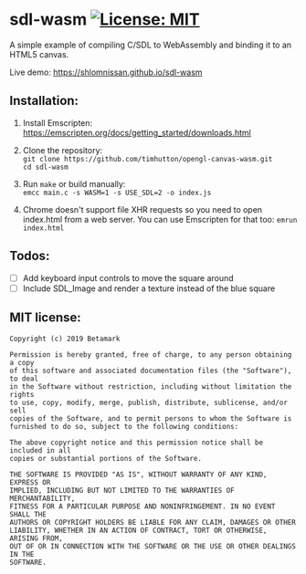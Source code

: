 # sdl-wasm [![License: MIT](https://img.shields.io/badge/License-MIT-blue.svg)](https://opensource.org/licenses/MIT)

A simple example of compiling C/SDL to WebAssembly and binding it to an HTML5 canvas. 

Live demo: https://shlomnissan.github.io/sdl-wasm

## Installation:

1. Install Emscripten:<br/>
https://emscripten.org/docs/getting_started/downloads.html

2. Clone the repository:<br/>
`git clone https://github.com/timhutton/opengl-canvas-wasm.git`<br/>
`cd sdl-wasm`

3. Run `make` or build manually:<br/>
`emcc main.c -s WASM=1 -s USE_SDL=2 -o index.js`

4. Chrome doesn't support file XHR requests so you need to open index.html from a web server. You can use Emscripten for that too: 
`emrun index.html`

## Todos:

- [ ] Add keyboard input controls to move the square around
- [ ] Include SDL_Image and render a texture instead of the blue square

## MIT license:

```
Copyright (c) 2019 Betamark

Permission is hereby granted, free of charge, to any person obtaining a copy
of this software and associated documentation files (the "Software"), to deal
in the Software without restriction, including without limitation the rights
to use, copy, modify, merge, publish, distribute, sublicense, and/or sell
copies of the Software, and to permit persons to whom the Software is
furnished to do so, subject to the following conditions:

The above copyright notice and this permission notice shall be included in all
copies or substantial portions of the Software.

THE SOFTWARE IS PROVIDED "AS IS", WITHOUT WARRANTY OF ANY KIND, EXPRESS OR
IMPLIED, INCLUDING BUT NOT LIMITED TO THE WARRANTIES OF MERCHANTABILITY,
FITNESS FOR A PARTICULAR PURPOSE AND NONINFRINGEMENT. IN NO EVENT SHALL THE
AUTHORS OR COPYRIGHT HOLDERS BE LIABLE FOR ANY CLAIM, DAMAGES OR OTHER
LIABILITY, WHETHER IN AN ACTION OF CONTRACT, TORT OR OTHERWISE, ARISING FROM,
OUT OF OR IN CONNECTION WITH THE SOFTWARE OR THE USE OR OTHER DEALINGS IN THE
SOFTWARE.
```
